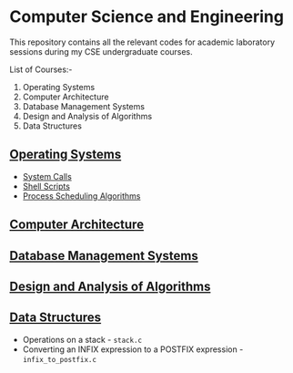 # Computer Science and Engineering

This repository contains all the relevant codes for academic laboratory sessions during my CSE undergraduate courses.

List of Courses:-<br>
1. Operating Systems<br>
2. Computer Architecture<br>
3. Database Management Systems<br>
4. Design and Analysis of Algorithms<br>
5. Data Structures<br>

## [Operating Systems](https://github.com/harshitbudhraja/CSE-Practicals/tree/master/Operating%20Systems)

* [System Calls](https://github.com/harshitbudhraja/CSE-Practicals/tree/master/Operating%20Systems/System%20Calls)
* [Shell Scripts](https://github.com/harshitbudhraja/CSE-Practicals/tree/master/Operating%20Systems/Shell%20Scripts)
* [Process Scheduling Algorithms](https://github.com/harshitbudhraja/CSE-Practicals/tree/master/Operating%20Systems/Scheduling%20Algorithms)

## [Computer Architecture](https://github.com/harshitbudhraja/CSE-Practicals/tree/master/Computer%20Architecture)

## [Database Management Systems](https://github.com/harshitbudhraja/CSE-Practicals/tree/master/DBMS)

## [Design and Analysis of Algorithms](https://github.com/harshitbudhraja/CSE-Practicals/tree/master/Algorithms)

## [Data Structures](https://github.com/harshitbudhraja/CSE-Practicals/tree/master/Data%20Structures)

* Operations on a stack - `stack.c`
* Converting an INFIX expression to a POSTFIX expression - `infix_to_postfix.c`

